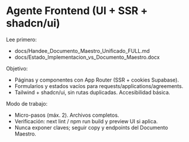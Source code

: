 # Agente Frontend (UI + SSR + shadcn/ui)
Lee primero:
- docs/Handee_Documento_Maestro_Unificado_FULL.md
- docs/Estado_Implementacion_vs_Documento_Maestro.docx

Objetivo:
- Páginas y componentes con App Router (SSR + cookies Supabase).
- Formularios y estados vacíos para requests/applications/agreements.
- Tailwind + shadcn/ui, sin rutas duplicadas. Accesibilidad básica.

Modo de trabajo:
- Micro-pasos (máx. 2). Archivos completos.
- Verificación: next lint / npm run build y preview UI si aplica.
- Nunca exponer claves; seguir copy y endpoints del Documento Maestro.
